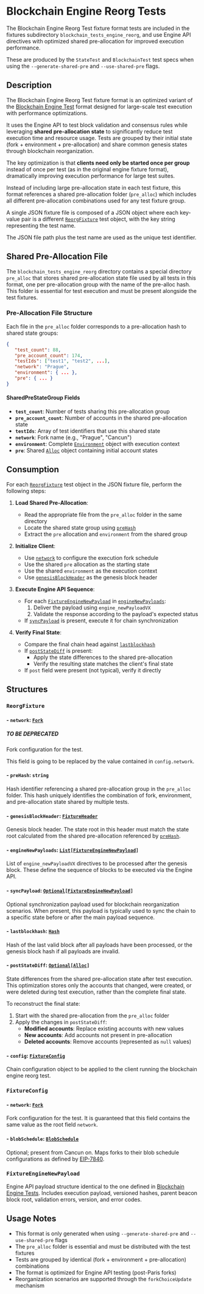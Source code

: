 # Blockchain Engine Reorg Tests  <!-- markdownlint-disable MD051 (MD051=link-fragments "Link fragments should be valid") -->

The Blockchain Engine Reorg Test fixture format tests are included in the fixtures subdirectory `blockchain_tests_engine_reorg`, and use Engine API directives with optimized shared pre-allocation for improved execution performance.

These are produced by the `StateTest` and `BlockchainTest` test specs when using the `--generate-shared-pre` and `--use-shared-pre` flags.

## Description

The Blockchain Engine Reorg Test fixture format is an optimized variant of the [Blockchain Engine Test](./blockchain_test_engine.md) format designed for large-scale test execution with performance optimizations.

It uses the Engine API to test block validation and consensus rules while leveraging **shared pre-allocation state** to significantly reduce test execution time and resource usage. Tests are grouped by their initial state (fork + environment + pre-allocation) and share common genesis states through blockchain reorganization.

The key optimization is that **clients need only be started once per group** instead of once per test (as in the original engine fixture format), dramatically improving execution performance for large test suites.

Instead of including large pre-allocation state in each test fixture, this format references a shared pre-allocation folder (`pre_alloc`) which includes all different pre-allocation combinations used for any test fixture group.

A single JSON fixture file is composed of a JSON object where each key-value pair is a different [`ReorgFixture`](#reorgfixture) test object, with the key string representing the test name.

The JSON file path plus the test name are used as the unique test identifier.

## Shared Pre-Allocation File

The `blockchain_tests_engine_reorg` directory contains a special directory `pre_alloc` that stores shared pre-allocation state file used by all tests in this format, one per pre-allocation group with the name of the pre-alloc hash. This folder is essential for test execution and must be present alongside the test fixtures.

### Pre-Allocation File Structure

Each file in the `pre_alloc` folder corresponds to a pre-allocation hash to shared state groups:

```json
{
   "test_count": 88,
   "pre_account_count": 174,
   "testIds": ["test1", "test2", ...],
   "network": "Prague",
   "environment": { ... },
   "pre": { ... }
}
```

#### SharedPreStateGroup Fields

- **`test_count`**: Number of tests sharing this pre-allocation group
- **`pre_account_count`**: Number of accounts in the shared pre-allocation state
- **`testIds`**: Array of test identifiers that use this shared state
- **`network`**: Fork name (e.g., "Prague", "Cancun")
- **`environment`**: Complete [`Environment`](./common_types.md#environment) object with execution context
- **`pre`**: Shared [`Alloc`](./common_types.md#alloc-mappingaddressaccount) object containing initial account states

## Consumption

For each [`ReorgFixture`](#reorgfixture) test object in the JSON fixture file, perform the following steps:

1. **Load Shared Pre-Allocation**:
   - Read the appropriate file from the `pre_alloc` folder in the same directory
   - Locate the shared state group using [`preHash`](#-prehash-string)
   - Extract the `pre` allocation and `environment` from the shared group

2. **Initialize Client**:
   - Use [`network`](#-network-fork) to configure the execution fork schedule
   - Use the shared `pre` allocation as the starting state
   - Use the shared `environment` as the execution context
   - Use [`genesisBlockHeader`](#-genesisblockheader-fixtureheader) as the genesis block header

3. **Execute Engine API Sequence**:
   - For each [`FixtureEngineNewPayload`](#fixtureenginenewpayload) in [`engineNewPayloads`](#-enginenewpayloads-listfixtureenginenewpayload):
     1. Deliver the payload using `engine_newPayloadVX`
     2. Validate the response according to the payload's expected status
   - If [`syncPayload`](#-syncpayload-optionalfixtureenginenewpayload) is present, execute it for chain synchronization

4. **Verify Final State**:
   - Compare the final chain head against [`lastblockhash`](#-lastblockhash-hash)
   - If [`postStateDiff`](#-poststatediff-optionalalloc) is present:
     - Apply the state differences to the shared pre-allocation
     - Verify the resulting state matches the client's final state
   - If `post` field were present (not typical), verify it directly

## Structures

### `ReorgFixture`

#### - `network`: [`Fork`](./common_types.md#fork)

##### TO BE DEPRECATED

Fork configuration for the test.

This field is going to be replaced by the value contained in `config.network`.

#### - `preHash`: `string`

Hash identifier referencing a shared pre-allocation group in the `pre_alloc` folder. This hash uniquely identifies the combination of fork, environment, and pre-allocation state shared by multiple tests.

#### - `genesisBlockHeader`: [`FixtureHeader`](./blockchain_test.md#fixtureheader)

Genesis block header. The state root in this header must match the state root calculated from the shared pre-allocation referenced by [`preHash`](#-prehash-string).

#### - `engineNewPayloads`: [`List`](./common_types.md#list)`[`[`FixtureEngineNewPayload`](#fixtureenginenewpayload)`]`

List of `engine_newPayloadVX` directives to be processed after the genesis block. These define the sequence of blocks to be executed via the Engine API.

#### - `syncPayload`: [`Optional`](./common_types.md#optional)`[`[`FixtureEngineNewPayload`](#fixtureenginenewpayload)`]`

Optional synchronization payload used for blockchain reorganization scenarios. When present, this payload is typically used to sync the chain to a specific state before or after the main payload sequence.

#### - `lastblockhash`: [`Hash`](./common_types.md#hash)

Hash of the last valid block after all payloads have been processed, or the genesis block hash if all payloads are invalid.

#### - `postStateDiff`: [`Optional`](./common_types.md#optional)`[`[`Alloc`](./common_types.md#alloc-mappingaddressaccount)`]`

State differences from the shared pre-allocation state after test execution. This optimization stores only the accounts that changed, were created, or were deleted during test execution, rather than the complete final state.

To reconstruct the final state:

1. Start with the shared pre-allocation from the `pre_alloc` folder
2. Apply the changes in `postStateDiff`:
   - **Modified accounts**: Replace existing accounts with new values
   - **New accounts**: Add accounts not present in pre-allocation  
   - **Deleted accounts**: Remove accounts (represented as `null` values)

#### - `config`: [`FixtureConfig`](#fixtureconfig)

Chain configuration object to be applied to the client running the blockchain engine reorg test.

### `FixtureConfig`

#### - `network`: [`Fork`](./common_types.md#fork)

Fork configuration for the test. It is guaranteed that this field contains the same value as the root field `network`.

#### - `blobSchedule`: [`BlobSchedule`](./common_types.md#blobschedule-mappingforkforkblobschedule)

Optional; present from Cancun on. Maps forks to their blob schedule configurations as defined by [EIP-7840](https://eips.ethereum.org/EIPS/eip-7840).

### `FixtureEngineNewPayload`

Engine API payload structure identical to the one defined in [Blockchain Engine Tests](./blockchain_test_engine.md#fixtureenginenewpayload). Includes execution payload, versioned hashes, parent beacon block root, validation errors, version, and error codes.

## Usage Notes

- This format is only generated when using `--generate-shared-pre` and `--use-shared-pre` flags
- The `pre_alloc` folder is essential and must be distributed with the test fixtures
- Tests are grouped by identical (fork + environment + pre-allocation) combinations
- The format is optimized for Engine API testing (post-Paris forks)
- Reorganization scenarios are supported through the `forkChoiceUpdate` mechanism

